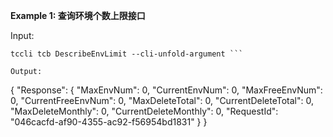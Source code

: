 **Example 1: 查询环境个数上限接口**



Input: 

```
tccli tcb DescribeEnvLimit --cli-unfold-argument ```

Output: 
```
{
    "Response": {
        "MaxEnvNum": 0,
        "CurrentEnvNum": 0,
        "MaxFreeEnvNum": 0,
        "CurrentFreeEnvNum": 0,
        "MaxDeleteTotal": 0,
        "CurrentDeleteTotal": 0,
        "MaxDeleteMonthly": 0,
        "CurrentDeleteMonthly": 0,
        "RequestId": "046cacfd-af90-4355-ac92-f56954bd1831"
    }
}
```

